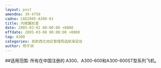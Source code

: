 ```yaml
---
layout: post
amendno: 39-4750
cadno: CAD2005-A300-01
title: 内襟翼检查
date: 2005-03-02 00:00:00 +0800
effdate: 2005-03-08 00:00:00 +0800
tag: A300
categories: 民航西北地区管理局适航审定处
author: 杨子洲
---
```


##适用范围:
所有在中国注册的 A300、A300-600和A300-600ST型系列飞机。

